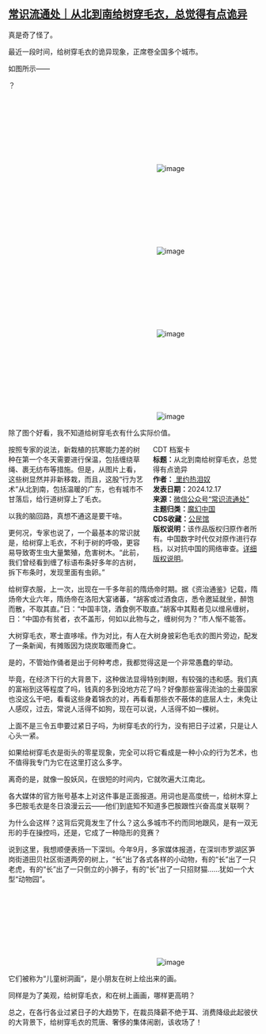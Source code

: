 <!--1734377582000-->
[常识流通处｜从北到南给树穿毛衣，总觉得有点诡异](https://chinadigitaltimes.net/chinese/714078.html)
------

<p>真是奇了怪了。</p><p>最近一段时间，给树穿毛衣的诡异现象，正席卷全国多个城市。</p><p>如图所示——</p><p>？  </p><p><img decoding="async" src="data:image/svg+xml,%3Csvg%20xmlns='http://www.w3.org/2000/svg'%20viewBox='0%200%200%200'%3E%3C/svg%3E" alt="image" data-lazy-src="https://chinadigitaltimes.net/chinese/files/2024/12/post-714078-6760806e963e7."><noscript><img decoding="async" src="https://chinadigitaltimes.net/chinese/files/2024/12/post-714078-6760806e963e7." alt="image"></noscript></p><p><img decoding="async" src="data:image/svg+xml,%3Csvg%20xmlns='http://www.w3.org/2000/svg'%20viewBox='0%200%200%200'%3E%3C/svg%3E" alt="image" data-lazy-src="https://chinadigitaltimes.net/chinese/files/2024/12/post-714078-6760806ea13b8."><noscript><img decoding="async" src="https://chinadigitaltimes.net/chinese/files/2024/12/post-714078-6760806ea13b8." alt="image"></noscript></p><p><img decoding="async" src="data:image/svg+xml,%3Csvg%20xmlns='http://www.w3.org/2000/svg'%20viewBox='0%200%200%200'%3E%3C/svg%3E" alt="image" data-lazy-src="https://chinadigitaltimes.net/chinese/files/2024/12/post-714078-6760806eaab97."><noscript><img decoding="async" src="https://chinadigitaltimes.net/chinese/files/2024/12/post-714078-6760806eaab97." alt="image"></noscript></p><p><img decoding="async" src="data:image/svg+xml,%3Csvg%20xmlns='http://www.w3.org/2000/svg'%20viewBox='0%200%200%200'%3E%3C/svg%3E" alt="image" data-lazy-src="https://chinadigitaltimes.net/chinese/files/2024/12/post-714078-6760806eb4cca."><noscript><img decoding="async" src="https://chinadigitaltimes.net/chinese/files/2024/12/post-714078-6760806eb4cca." alt="image"></noscript></p><p>除了图个好看，我不知道给树穿毛衣有什么实际价值。</p><div style="width:42%;float:right;padding-left:20px;"><div class="su-spoiler su-spoiler-style-fancy su-spoiler-icon-chevron-circle" data-scroll-offset="0" data-anchor-in-url="no"><div class="su-spoiler-title" tabindex="0" role="button"><span class="su-spoiler-icon"></span>CDT 档案卡</div><div class="su-spoiler-content su-u-clearfix su-u-trim"><strong>标题：</strong>从北到南给树穿毛衣，总觉得有点诡异<br><strong>作者：</strong><a href="https://chinadigitaltimes.net/space/里约热泪奴" target="_blank"> 里约热泪奴</a><br><strong>发表日期：</strong>2024.12.17<br><strong>来源：</strong><a href="https://web.archive.org/web/*/https://mp.weixin.qq.com/s/_LkO0Di_NX56HVr9lJE9vQ" target="_blank">微信公众号“常识流通处”</a><br><strong>主题归类：</strong><a href="https://chinadigitaltimes.net/space/魔幻中国" target="_blank">魔幻中国</a><br><strong>CDS收藏：</strong><a href="https://chinadigitaltimes.net/space/%E5%85%AC%E6%B0%91%E9%A6%86" target="_blank" rel="noopener">公民馆</a><br><strong>版权说明：</strong>该作品版权归原作者所有。中国数字时代仅对原作进行存档，以对抗中国的网络审查。<a href="https://chinadigitaltimes.net/chinese/copyright">详细版权说明</a>。</div></div></div><p>按照专家的说法，新栽植的抗寒能力差的树种在第一个冬天需要进行保温，包括缠绕草绳、裹无纺布等措施。但是，从图片上看，这些树显然并非新移栽，而且，这股“行为艺术”从北到南，包括温暖的广东，也有城市不甘落后，给行道树穿上了毛衣。</p><p>以我的脑回路，真想不通这是要干啥。</p><p>更何况，专家也说了，一个最基本的常识就是，给树穿上毛衣，不利于树的呼吸，更容易导致寄生虫大量繁殖，危害树木。“此前，我们曾经看到缠了标语布条好多年的古树，拆下布条时，发现里面有虫卵。”</p><p>给树穿衣服，上一次，出现在一千多年前的隋炀帝时期。据《资治通鉴》记载，隋炀帝大业六年，隋炀帝在洛阳大宴诸蕃，“胡客或过酒食店，悉令邀延就坐，醉饱而散，不取其直。”日：“中国丰饶，酒食例不取直。”胡客中其黠者见以缯帛缠树，日：“中国亦有贫者，衣不盖形，何如以此物与之，缠树何为？”市人惭不能答。</p><p>大树穿毛衣，寒士直哆嗦。作为对比，有人在大树身披彩色毛衣的图片旁边，配发了一条新闻，有摊贩因为烧炭取暖而身亡。</p><p>是的，不管始作俑者是出于何种考虑，我都觉得这是一个非常愚蠢的举动。</p><p>毕竟，在经济下行的大背景下，这种做法显得特别刺眼，有较强的违和感。我们真的富裕到这等程度了吗，钱真的多到没地方花了吗？好像那些富得流油的土豪国家也没这么干吧，看看这些身着锦衣的对，再看看那些衣不蔽体的底层人士，未免让人感叹，过去，常说人活得不如狗，现在可以说，人活得不如一棵树。</p><p>上面不是三令五申要过紧日子吗，为树穿毛衣的行为，没有把日子过紧，只是让人心头一紧。</p><p>如果给树穿毛衣是街头的零星现象，完全可以将它看成是一种小众的行为艺术，也不值得我专门为它在这里打这么多字。</p><p>离奇的是，就像一股妖风，在很短的时间内，它就吹遍大江南北。</p><p>各大媒体的官方账号基本上对这件事是正面报道。用词也是高度统一，给树木穿上多巴胺毛衣是冬日浪漫云云——他们到底知不知道多巴胺跟性兴奋高度关联啊？</p><p>为什么会这样？这背后究竟发生了什么？这么多城市不约而同地跟风，是有一双无形的手在操控吗，还是，它成了一种隐形的竞赛？</p><p>说到这里，我想顺便表扬一下深圳。今年9月，多家媒体报道，在深圳市罗湖区笋岗街道田贝社区街道两旁的树上，“长”出了各式各样的小动物，有的“长”出了一只老虎，有的“长”出了一只倒立的小狮子，有的“长”出了一只招财猫……犹如一个大型“动物园”。</p><p><img decoding="async" src="data:image/svg+xml,%3Csvg%20xmlns='http://www.w3.org/2000/svg'%20viewBox='0%200%200%200'%3E%3C/svg%3E" alt="image" data-lazy-src="https://chinadigitaltimes.net/chinese/files/2024/12/post-714078-6760806ebeaef."><noscript><img decoding="async" src="https://chinadigitaltimes.net/chinese/files/2024/12/post-714078-6760806ebeaef." alt="image"></noscript></p><p>它们被称为“儿童树洞画“，是小朋友在树上绘出来的画。</p><p>同样是为了美观，给树穿毛衣，和在树上画画，哪样更高明？</p><p>总之，在各行各业过紧日子的大趋势下，在裁员降薪不绝于耳、消费降级此起彼伏的大背景下，给树穿毛衣的荒唐、奢侈的集体闹剧，该收场了！</p><div class="addtoany_share_save_container addtoany_content addtoany_content_bottom"><div class="a2a_kit a2a_kit_size_32 addtoany_list" data-a2a-url="https://chinadigitaltimes.net/chinese/714078.html" data-a2a-title="常识流通处｜从北到南给树穿毛衣，总觉得有点诡异"><a class="a2a_button_facebook" href="https://www.addtoany.com/add_to/facebook?linkurl=https%3A%2F%2Fchinadigitaltimes.net%2Fchinese%2F714078.html&amp;linkname=%E5%B8%B8%E8%AF%86%E6%B5%81%E9%80%9A%E5%A4%84%EF%BD%9C%E4%BB%8E%E5%8C%97%E5%88%B0%E5%8D%97%E7%BB%99%E6%A0%91%E7%A9%BF%E6%AF%9B%E8%A1%A3%EF%BC%8C%E6%80%BB%E8%A7%89%E5%BE%97%E6%9C%89%E7%82%B9%E8%AF%A1%E5%BC%82" title="Facebook" rel="nofollow noopener" target="_blank"></a><a class="a2a_button_twitter" href="https://www.addtoany.com/add_to/twitter?linkurl=https%3A%2F%2Fchinadigitaltimes.net%2Fchinese%2F714078.html&amp;linkname=%E5%B8%B8%E8%AF%86%E6%B5%81%E9%80%9A%E5%A4%84%EF%BD%9C%E4%BB%8E%E5%8C%97%E5%88%B0%E5%8D%97%E7%BB%99%E6%A0%91%E7%A9%BF%E6%AF%9B%E8%A1%A3%EF%BC%8C%E6%80%BB%E8%A7%89%E5%BE%97%E6%9C%89%E7%82%B9%E8%AF%A1%E5%BC%82" title="Twitter" rel="nofollow noopener" target="_blank"></a><a class="a2a_button_telegram" href="https://www.addtoany.com/add_to/telegram?linkurl=https%3A%2F%2Fchinadigitaltimes.net%2Fchinese%2F714078.html&amp;linkname=%E5%B8%B8%E8%AF%86%E6%B5%81%E9%80%9A%E5%A4%84%EF%BD%9C%E4%BB%8E%E5%8C%97%E5%88%B0%E5%8D%97%E7%BB%99%E6%A0%91%E7%A9%BF%E6%AF%9B%E8%A1%A3%EF%BC%8C%E6%80%BB%E8%A7%89%E5%BE%97%E6%9C%89%E7%82%B9%E8%AF%A1%E5%BC%82" title="Telegram" rel="nofollow noopener" target="_blank"></a><a class="a2a_button_reddit" href="https://www.addtoany.com/add_to/reddit?linkurl=https%3A%2F%2Fchinadigitaltimes.net%2Fchinese%2F714078.html&amp;linkname=%E5%B8%B8%E8%AF%86%E6%B5%81%E9%80%9A%E5%A4%84%EF%BD%9C%E4%BB%8E%E5%8C%97%E5%88%B0%E5%8D%97%E7%BB%99%E6%A0%91%E7%A9%BF%E6%AF%9B%E8%A1%A3%EF%BC%8C%E6%80%BB%E8%A7%89%E5%BE%97%E6%9C%89%E7%82%B9%E8%AF%A1%E5%BC%82" title="Reddit" rel="nofollow noopener" target="_blank"></a><a class="a2a_button_whatsapp" href="https://www.addtoany.com/add_to/whatsapp?linkurl=https%3A%2F%2Fchinadigitaltimes.net%2Fchinese%2F714078.html&amp;linkname=%E5%B8%B8%E8%AF%86%E6%B5%81%E9%80%9A%E5%A4%84%EF%BD%9C%E4%BB%8E%E5%8C%97%E5%88%B0%E5%8D%97%E7%BB%99%E6%A0%91%E7%A9%BF%E6%AF%9B%E8%A1%A3%EF%BC%8C%E6%80%BB%E8%A7%89%E5%BE%97%E6%9C%89%E7%82%B9%E8%AF%A1%E5%BC%82" title="WhatsApp" rel="nofollow noopener" target="_blank"></a><a class="a2a_button_email" href="https://www.addtoany.com/add_to/email?linkurl=https%3A%2F%2Fchinadigitaltimes.net%2Fchinese%2F714078.html&amp;linkname=%E5%B8%B8%E8%AF%86%E6%B5%81%E9%80%9A%E5%A4%84%EF%BD%9C%E4%BB%8E%E5%8C%97%E5%88%B0%E5%8D%97%E7%BB%99%E6%A0%91%E7%A9%BF%E6%AF%9B%E8%A1%A3%EF%BC%8C%E6%80%BB%E8%A7%89%E5%BE%97%E6%9C%89%E7%82%B9%E8%AF%A1%E5%BC%82" title="Email" rel="nofollow noopener" target="_blank"></a><a class="a2a_button_copy_link" href="https://www.addtoany.com/add_to/copy_link?linkurl=https%3A%2F%2Fchinadigitaltimes.net%2Fchinese%2F714078.html&amp;linkname=%E5%B8%B8%E8%AF%86%E6%B5%81%E9%80%9A%E5%A4%84%EF%BD%9C%E4%BB%8E%E5%8C%97%E5%88%B0%E5%8D%97%E7%BB%99%E6%A0%91%E7%A9%BF%E6%AF%9B%E8%A1%A3%EF%BC%8C%E6%80%BB%E8%A7%89%E5%BE%97%E6%9C%89%E7%82%B9%E8%AF%A1%E5%BC%82" title="Copy Link" rel="nofollow noopener" target="_blank"></a><a class="a2a_dd addtoany_share_save addtoany_share" href="https://www.addtoany.com/share"></a></div></div>
